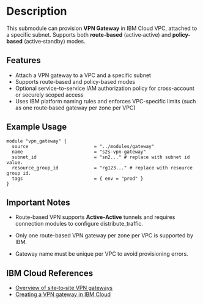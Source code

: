 # Description

This submodule can provision **VPN Gateway** in IBM Cloud VPC, attached to a specific subnet. Supports both **route-based** (active‑active) and **policy-based** (active‑standby) modes.

## Features

- Attach a VPN gateway to a VPC and a specific subnet
- Supports route-based and policy-based modes
- Optional service-to-service IAM authorization policy for cross-account or securely scoped access
- Uses IBM platform naming rules and enforces VPC-specific limits (such as one route‑based gateway per zone per VPC)

## Example Usage

```hcl
module "vpn_gateway" {
  source                        = "../modules/gateway"
  name                          = "s2s-vpn-gateway"
  subnet_id                     = "sn2..." # replace with subnet id value.
  resource_group_id             = "rg123..." # replace with resource group id.
  tags                          = { env = "prod" }
}
```

## Important Notes

- Route-based VPN supports **Active‑Active** tunnels and requires connection modules to configure distribute_traffic.

- Only one route-based VPN gateway per zone per VPC is supported by IBM.

- Gateway name must be unique per VPC to avoid provisioning errors.

## IBM Cloud References

- [Overview of site‑to‑site VPN gateways](https://cloud.ibm.com/docs/vpc?topic=vpc-using-vpn&interface=ui)
- [Creating a VPN gateway in IBM Cloud](https://cloud.ibm.com/docs/vpc?topic=vpc-vpn-create-gateway&interface=terraform)
